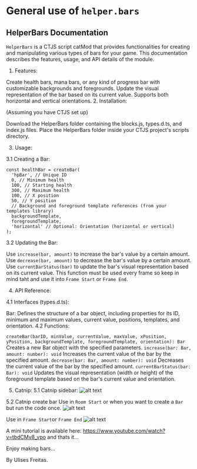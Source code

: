# General use of `helper.bars`
## HelperBars Documentation
`HelperBars` is a CTJS script catMod that provides functionalities for creating and manipulating various types of bars for your game. This documentation describes the features, usage, and API details of the module.

1. Features:

Create health bars, mana bars, or any kind of progress bar with customizable backgrounds and foregrounds.
Update the visual representation of the bar based on its current value.
Supports both horizontal and vertical orientations.
2. Installation:

(Assuming you have CTJS set up)

Download the HelperBars folder containing the blocks.js, types.d.ts, and index.js files.
Place the HelperBars folder inside your CTJS project's scripts directory.

3. Usage:

3.1 Creating a Bar:
```
const healthBar = createBar(
  'hpBar', // Unique ID
  0, // Minimum health
  100, // Starting health
  300, // Maximum health
  100, // X position
  50, // Y position
  // Background and foreground template references (from your templates library)
  backgroundTemplate,
  foregroundTemplate,
  'horizontal' // Optional: Orientation (horizontal or vertical)
);

```

3.2 Updating the Bar:

Use `increase(bar, amount)` to increase the bar's value by a certain amount.
Use `decrease(bar, amount)` to decrease the bar's value by a certain amount.
Use `currentBarStatus(bar)` to update the bar's visual representation based on its current value.
This function must be used every frame so keep in mind taht and use it into `Frame Start` or `Frame End`.

4. API Reference:

4.1 Interfaces (types.d.ts):

Bar: Defines the structure of a bar object, including properties for its ID, minimum and maximum values, current value, positions, templates, and orientation.
4.2 Functions:

`createBar(barID, minValue, currentValue, maxValue, xPosition, yPosition, backgroundTemplate, foregroundTemplate, orientation): Bar`
Creates a new Bar object with the specified parameters.
`increase(bar: Bar, amount: number): void`
Increases the current value of the bar by the specified amount.
`decrease(bar: Bar, amount: number): void`
Decreases the current value of the bar by the specified amount.
`currentBarStatus(bar: Bar): void`
Updates the visual representation (width or height) of the foreground template based on the bar's current value and orientation.

5. Catnip:
5.1 Catnip sidebar:
![alt text](./data/ct.libs/helper.bars/docs/catnip-sidebar-1.jpg)

5.2 Catnip create bar
Use in `Room Start` or when you want to create a `Bar` but run the code once.
![alt text](./data/ct.libs/helper.bars/docs/catnip-room-start-1.jpg)

Use in `Frame Start`or `Frame End` 
![alt text](./data/ct.libs/helper.bars/docs/catnip-frame-start-1.jpg)

A mini tutorial is available here: https://www.youtube.com/watch?v=tbdCMv8_vpo  and thats it...

Enjoy making bars...

By Ulises Freitas.